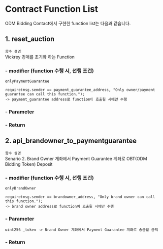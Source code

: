 # Contract Function List

ODM Bidding Contact에서 구현한 function list는 다음과 같습니다.

## 1. reset_auction

`함수 설명`<br>
Vickrey 경매를 초기화 하는 Function

###   - modifier (function 수행 시, 선행 조건)

`onlyPaymentGuarantee`

    require(msg.sender == payment_guarantee_address, "Only owner/payment guarantee can call this function.");
    -> payment_guarantee address로 function이 호출될 시에만 수행

###   - Parameter
    
    
###   - Return
    
    
## 2. api_brandowner_to_paymentguarantee

`함수 설명`<br>
Senario 2. Brand Owner 계좌에서 Payment Guarantee 계좌로 OBT(ODM Bidding Token) Deposit

###   - modifier (function 수행 시, 선행 조건)

`onlyBrandOwner`

    require(msg.sender == brandowner_address, "Only brand owner can call this function.");
    -> brand owner address로 function이 호출될 시에만 수행

###   - Parameter

`uint256 _token
-> Brand Owner 계좌에서 Payment Guarantee 계좌로 송금할 금액`

###   - Return

